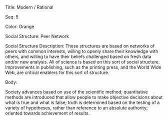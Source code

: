 Title:  Modern / Rational

Seq:    5

Color:  Orange

Social Structure: Peer Network

Social Structure Description: These structures are based on networks of peers with common interests, willing to openly share their knowledge with others, and willing to have their beliefs challenged based on fresh data and/or new analysis.  All of science is based on this sort of social structure. Improvements in publishing, such as the printing press, and the World Wide Web, are critical enablers for this sort of structure. 

Body:   
 
Society advances based on use of the scientific method; quantitative methods are introduced that allow people to make objective decisions about what is true and what is false; truth is determined based on the testing of a variety of hypotheses, rather than reference to an absolute authority; oriented towards achievement of results.


